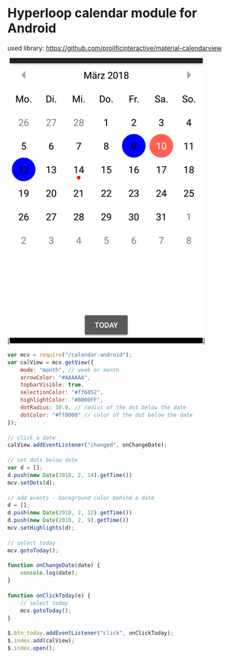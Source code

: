 # Hyperloop calendar module for Android

used library: <https://github.com/prolificinteractive/material-calendarview>

[![demo](demo.png)]

```javascript
var mcv = require("/calendar-android");
var calView = mcv.getView({
	mode: "month", // week or month
	arrowColor: "#AAAAAA",
	topbarVisible: true,
	selectionColor: "#ff6052",
	highlightColor: "#0000FF",
	dotRadius: 10.0, // radius of the dot below the date
	dotColor: "#ff0000" // color of the dot below the date
});

// click a date
calView.addEventListener("changed", onChangeDate);

// set dots below date
var d = [];
d.push(new Date(2018, 2, 14).getTime())
mcv.setDots(d);

// add events - background color behind a date
d = [];
d.push(new Date(2018, 2, 12).getTime())
d.push(new Date(2018, 2, 9).getTime())
mcv.setHighlights(d);

// select today
mcv.gotoToday();

function onChangeDate(date) {
	console.log(date);
}

function onClickToday(e) {
	// select today
	mcv.gotoToday();
}

$.btn_today.addEventListener("click", onClickToday);
$.index.add(calView);
$.index.open();

```
